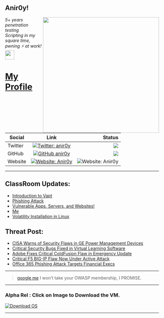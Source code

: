 <h2>Anir0y!</h2>
<img align='right' src="https://github-readme-stats.vercel.app/api?username=anir0y&show_icons=true&theme=dark" width="380">
<p><em>5+ years penetration testing<br>
  Scripting in my square time, pwning ⚡ at work!<img src="https://media.giphy.com/media/WUlplcMpOCEmTGBtBW/giphy.gif" width="30"> 
</em></p>



# [My Profile](https://anir0y.in/refer=githubreadme)

| Social   |      Link      | Status|
|----------|:-------------:|--:|
| Twitter |  [![Twitter: anir0y](https://img.shields.io/twitter/follow/anir0y?label=Follow%20me&style=plastic)](https://twitter.com/anir0y)| ![](https://img.shields.io/badge/Status-Online-blue)|
| GitHub |    [![GitHub anir0y](https://img.shields.io/github/followers/anir0y?label=Fork%20me&style=plastic)](https://github.com/anir0y)   | ![](https://img.shields.io/badge/Status-Online-blue)|
| Website |    [![Website: Anir0y](https://img.shields.io/badge/Website-anir0y.in-blue?style=flat-square&logo=google-chrome)](anir0y.in)    |  ![Website: Anir0y](https://img.shields.io/website?down_color=red&down_message=Server%20is%20Dead&style=flat-square&up_color=green&up_message=Online&url=https%3A%2F%2Fanir0y.in) |

---

## ClassRoom Updates:

<!-- CLASS:START -->
- [Introduction to Vapt](https://classroom.anir0y.in/post/intro-vapt/)
- [Phishing Attack](https://classroom.anir0y.in/post/blog2/)
- [Vulnerable Apps, Servers, and Websites!](https://classroom.anir0y.in/post/blog1/)
- [Me](https://classroom.anir0y.in/about/me/)
- [Volatility Installation in Linux](https://classroom.anir0y.in/post/vol2-installation/)
<!-- CLASS:END -->

## Threat Post:

<!-- THREAT:START -->
- [CISA Warns of Security Flaws in GE Power Management Devices](https://threatpost.com/cisa-security-flaws-ge-power-management/164961/)
- [Critical Security Bugs Fixed in Virtual Learning Software](https://threatpost.com/security-bugs-virtual-learning-software/164953/)
- [Adobe Fixes Critical ColdFusion Flaw in Emergency Update](https://threatpost.com/adobe-critical-coldfusion-flaw-update/164946/)
- [Critical F5 BIG-IP Flaw Now Under Active Attack](https://threatpost.com/critical-f5-big-ip-flaw-now-under-active-attack/164940/)
- [Office 365 Phishing Attack Targets Financial Execs](https://threatpost.com/office-365-phishing-attack-financial-execs/164925/)
<!-- THREAT:END -->
---


> [google me](https://google.com/search?q=@anir0y) I won't take your OWASP membership, I PROMISE. 

---
### Alpha Rel : Click on Image to Download the VM.
[![Download OS](https://i.imgur.com/4RUjCIA.png)](https://sourceforge.net/projects/classroom-os/files/latest/download)

---

